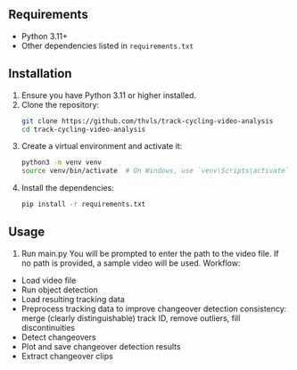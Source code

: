 ## Requirements

- Python 3.11+
- Other dependencies listed in `requirements.txt`

## Installation

1. Ensure you have Python 3.11 or higher installed.
2. Clone the repository:
    ```sh
    git clone https://github.com/thvls/track-cycling-video-analysis
    cd track-cycling-video-analysis
    ```
3. Create a virtual environment and activate it:
    ```sh
    python3 -m venv venv
    source venv/bin/activate  # On Windows, use `venv\Scripts\activate`
    ```
4. Install the dependencies:
    ```sh
    pip install -r requirements.txt
    ```

## Usage

1. Run main.py
You will be prompted to enter the path to the video file. If no path is provided, a sample video will be used.
Workflow:
- Load video file
- Run object detection
- Load resulting tracking data
- Preprocess tracking data to improve changeover detection consistency: merge (clearly distinguishable) track ID, remove outliers, fill discontinuities
- Detect changeovers
- Plot and save changeover detection results
- Extract changeover clips